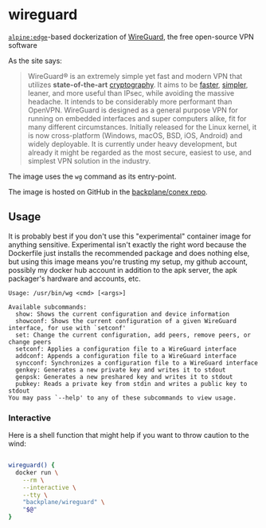 # wireguard

[`alpine:edge`](https://hub.docker.com/_/alpine/)-based dockerization of [WireGuard](https://www.wireguard.com/), the free open-source VPN software

As the site says:

> WireGuard® is an extremely simple yet fast and modern VPN that utilizes **state-of-the-art** [cryptography](https://www.wireguard.com/protocol/). It aims to be [faster](https://www.wireguard.com/performance/), [simpler](https://www.wireguard.com/quickstart/), leaner, and more useful than IPsec, while avoiding the massive headache. It intends to be considerably more performant than OpenVPN. WireGuard is designed as a general purpose VPN for running on embedded interfaces and super computers alike, fit for many different circumstances. Initially released for the Linux kernel, it is now cross-platform (Windows, macOS, BSD, iOS, Android) and widely deployable. It is currently under heavy development, but already it might be regarded as the most secure, easiest to use, and simplest VPN solution in the industry.

The image uses the `wg` command as its entry-point.

The image is hosted on GitHub in the [backplane/conex repo](https://github.com/backplane/conex/tree/main/wireguard).

## Usage

It is probably best if you don't use this "experimental" container image for anything sensitive. Experimental isn't exactly the right word because the Dockerfile just installs the recommended package and does nothing else, but using this image means you're trusting my setup, my github account, possibly my docker hub account in addition to the apk server, the apk packager's hardware and accounts, etc.

```
Usage: /usr/bin/wg <cmd> [<args>]

Available subcommands:
  show: Shows the current configuration and device information
  showconf: Shows the current configuration of a given WireGuard interface, for use with `setconf'
  set: Change the current configuration, add peers, remove peers, or change peers
  setconf: Applies a configuration file to a WireGuard interface
  addconf: Appends a configuration file to a WireGuard interface
  syncconf: Synchronizes a configuration file to a WireGuard interface
  genkey: Generates a new private key and writes it to stdout
  genpsk: Generates a new preshared key and writes it to stdout
  pubkey: Reads a private key from stdin and writes a public key to stdout
You may pass `--help' to any of these subcommands to view usage.
```

### Interactive

Here is a shell function that might help if you want to throw caution to the wind:

```sh

wireguard() {
  docker run \
    --rm \
    --interactive \
    --tty \
    "backplane/wireguard" \
    "$@"
}

```
